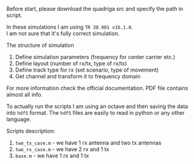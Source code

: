 Before start, please download the quadriga src and specify the path in script.

In these simulations I am using `TR 38.901 v16.1.0`. \
I am not sure that it's fully correct simulation.


The structure of simulation

1. Define simulation parameters (frequency for center carrier etc.)
2. Define layout (number of rx/tx, type of rx/tx)
3. Define track type for rx (set scenario, type of movement)
4. Get channel and transform it to frequency domain

For more information check the official documentation. PDF file contains almost all info.

To actually run the scripts I am using an octave and then saving the data into `hdf5` format.
The `hdf5` files are easily to read in python or any other language.

Scripts description:
1. `two_tx_case.m` - we have 1 rx antenna and two tx antennas
2. `two_rx_case.m` - we have 2 rx and 1 tx
3. `base.m` - we have 1 rx and 1 tx

